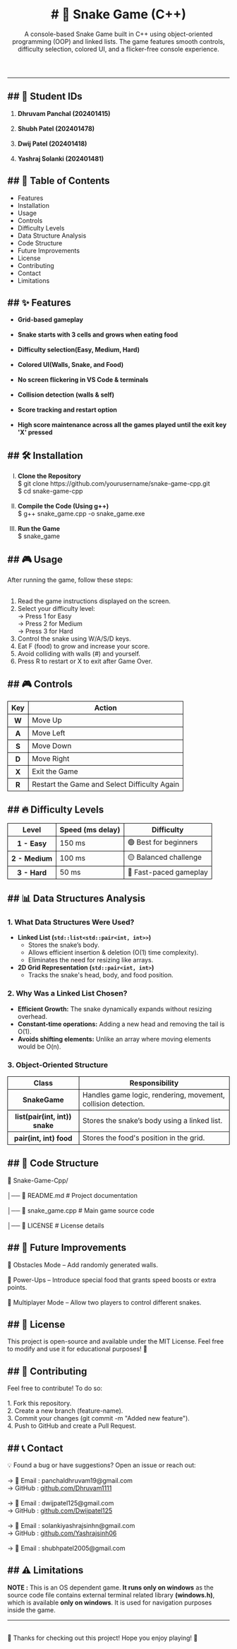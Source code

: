 <header>
  <h1><b># 🐍 Snake Game (C++)</b></h1>
  <p>A console-based Snake Game built in C++ using object-oriented programming (OOP) and linked lists. The game features smooth controls, difficulty selection, colored UI, and a flicker-free console experience.</p>
</header>

<hr>
<body>
  <h2><b>## 🪪 Student IDs </b></h2>
  <ol>
    <li><b>Dhruvam Panchal (202401415)</b></li>
    <br>
    <li><b>Shubh Patel (202401478)</b></li>
    <br>
    <li><b>Dwij Patel (202401418)</b></li>
    <br>
    <li><b>Yashraj Solanki (202401481)</b></li>
  </ol>
  <h2><b>## 📜 Table of Contents</b></h2>
  <ul>
    <li>Features</li>
    <li>Installation</li>
    <li>Usage</li>
    <li>Controls</li>
    <li>Difficulty Levels</li>
    <li>Data Structure Analysis</li>
    <li>Code Structure</li>
    <li>Future Improvements</li>
    <li>License</li>
    <li>Contributing</li>
    <li>Contact</li>
    <li>Limitations</li>
  </ul>
<h2><b>## ✨ Features</b></h2>
  <ul>
    <li><b>Grid-based gameplay</b></li>
    <br>
    <li><b>Snake starts with 3 cells and grows when eating food</b></li>
    <br>
    <li><b>Difficulty selection(Easy, Medium, Hard)</b></li>
    <br>
    <li><b>Colored UI(Walls, Snake, and Food)</b></li>
    <br>
    <li><b>No screen flickering in VS Code & terminals</b></li>
    <br>
    <li><b>Collision detection (walls & self)</b></li>
    <br>
    <li><b>Score tracking and restart option</b></li>
    <br>
    <li><b>High score maintenance across all the games played until the exit key 'X' pressed</b></li>
  </ul>
<h2><b>## 🛠 Installation</b></h2>
  <ol type="I">
    <li><b>Clone the Repository</b></li>
    <div>$ git clone https://github.com/yourusername/snake-game-cpp.git</div>
    <div>$ cd snake-game-cpp</div>
    <br>
    <li><b>Compile the Code (Using g++)</b></li>
    <div>$ g++ snake_game.cpp -o snake_game.exe</div>
    <br>
    <li><b>Run the Game</b></li>
    <div>$ snake_game</div>
  </ol>
<h2><b>## 🎮 Usage</b></h2>
  <div>After running the game, follow these steps:</div>
  <ol>
    <br>
    <li>Read the game instructions displayed on the screen.</li>
    <li>Select your difficulty level:</li>
    <div>-> Press 1 for Easy</div>
    <div>-> Press 2 for Medium</div>
    <div>-> Press 3 for Hard</div>
    <li>Control the snake using W/A/S/D keys.</li>
    <li>Eat F (food) to grow and increase your score.</li>
    <li>Avoid colliding with walls (#) and yourself.</li>
    <li>Press R to restart or X to exit after Game Over.</li>
  </ol>
<h2>## 🎮 Controls</h2>
<table>
    <thead>
      <tr>
        <th scope="col" style="border: 1px solid black;">Key</th>
        <th scope="col" style="border: 1px solid black;">Action</th>
      </tr>
    </thead>
    <tbody>
      <tr>
        <th scope="row" style="border: 1px solid black;">W</th>
        <td style="border: 1px solid black;">Move Up</td>
      </tr>
      <tr>
        <th scope="row" style="border: 1px solid black;">A</th>
        <td style="border: 1px solid black;">Move Left</td>
      </tr>
      <tr>
        <th scope="row" style="border: 1px solid black;">S</th>
        <td style="border: 1px solid black;">Move Down</td>
      </tr>
      <tr>
          <th scope="row" style="border: 1px solid black;">D</th>
          <td style="border: 1px solid black;">Move Right</td>
      </tr>
      <tr>
        <th scope="row" style="border: 1px solid black;">X</th>
        <td style="border: 1px solid black;">Exit the Game</td>
      </tr>
      <tr>
        <th scope="row" style="border: 1px solid black;">R</th>
        <td style="border: 1px solid black;">Restart the Game and Select Difficulty Again</td>
      </tr>
   </tbody>
</table>
<h2>## 🔥 Difficulty Levels</h2>
<table>
  <thead>
    <tr>
      <th scope="col" style="border: 1px solid black;">Level</th>
      <th scope="col" style="border: 1px solid black;">Speed (ms delay)</th>
      <th scope="col" style="border: 1px solid black;">Difficulty</th>
    </tr>
  </thead>
  <tbody>
    <tr>
      <th scope="row" style="border: 1px solid black;">1 - Easy</th>
      <td style="border: 1px solid black;">150 ms</td>
      <td style="border: 1px solid black;">🟢 Best for beginners</td>
    </tr>
    <tr>
      <th scope="row" style="border: 1px solid black;">2 - Medium</th>
      <td style="border: 1px solid black;">100 ms</td>
      <td style="border: 1px solid black;">🟡 Balanced challenge</td>
    </tr>
    <tr>
      <th scope="row" style="border: 1px solid black;">3 - Hard</th>
      <td style="border: 1px solid black;">50 ms</td>
      <td style="border: 1px solid black;">🔴 Fast-paced gameplay</td>
    </tr>
  </tbody>
</table>
<h2>## 📊 Data Structures Analysis</h2>
<div>
  <h3><b>1. What Data Structures Were Used?</b></h3>
  <ul>
    <li><b>Linked List (<code>std::list&lt;std::pair&lt;int, int&gt;&gt;</code>)</b>
      <ul>
        <li>Stores the snake’s body.</li>
        <li>Allows efficient insertion & deletion (O(1) time complexity).</li>
        <li>Eliminates the need for resizing like arrays.</li>
      </ul>
    </li>
    <li><b>2D Grid Representation (<code>std::pair&lt;int, int&gt;</code>)</b>
      <ul>
        <li>Tracks the snake's head, body, and food position.</li>
      </ul>
    </li>
  </ul>
</div>

<div>
  <h3><b>2. Why Was a Linked List Chosen?</b></h3>
  <ul>
    <li><b>Efficient Growth:</b> The snake dynamically expands without resizing overhead.</li>
    <li><b>Constant-time operations:</b> Adding a new head and removing the tail is O(1).</li>
    <li><b>Avoids shifting elements:</b> Unlike an array where moving elements would be O(n).</li>
  </ul>
</div>
<div>
<h3><b>3. Object-Oriented Structure</b></h3>
  <table>
    <thead>
     <tr>
      <th scope="col" style="border: 1px solid black;">Class</th>
      <th scope="col" style="border: 1px solid black;">Responsibility</th>
     </tr>
    </thead>
    <tbody>
     <tr>
      <th scope="row" style="border: 1px solid black;">SnakeGame</th>
      <td style="border: 1px solid black;">Handles game logic, rendering, movement, collision detection.</td>
     </tr>
     <tr>
      <th scope="row" style="border: 1px solid black;">list(pair(int, int)) snake</th>
      <td style="border: 1px solid black;">Stores the snake’s body using a linked list.</td>
     </tr>
     <tr>
      <th scope="row" style="border: 1px solid black;">pair(int, int) food</th>
      <td style="border: 1px solid black;">Stores the food's position in the grid.</td>
     </tr>
    </tbody>
  </table>
  </div>
<h2>## 📁 Code Structure</h2>
  <div>📂 Snake-Game-Cpp/</div>
  <br>
  <div>│── 📄 README.md           # Project documentation</div>
  <br>
  <div>│── 📄 snake_game.cpp      # Main game source code</div>
  <br>
  <div>│── 📄 LICENSE             # License details</div>
<h2>## 🚀 Future Improvements</h2>
<div>🔹 Obstacles Mode – Add randomly generated walls.</div>
  <br>
<div>🔹 Power-Ups – Introduce special food that grants speed boosts or extra points.</div>
  <br>
<div>🔹 Multiplayer Mode – Allow two players to control different snakes.</div>
<h2>## 📜 License </h2>
<div>This project is open-source and available under the MIT License.
Feel free to modify and use it for educational purposes! 🎉 </div>
<h2>## 📢 Contributing </h2>
<div>Feel free to contribute! To do so:</div>
<br>
<div>1. Fork this repository.</div>
<div>2. Create a new branch (feature-name).</div>
<div>3. Commit your changes (git commit -m "Added new feature").</div>
<div>4. Push to GitHub and create a Pull Request.</div>
<h2>## 📞 Contact </h2>
<div>💡 Found a bug or have suggestions? Open an issue or reach out:</div>
<br>
<div>-> 📧 Email : panchaldhruvam19@gmail.com</div>
<div>-> GitHub : <a href= "https://github.com/Dhruvam1111">github.com/Dhruvam1111</a></div>
<br>
<div>-> 📧 Email : dwijpatel125@gmail.com</div>
<div>-> GitHub : <a href= "https://github.com/Dwijpatel125">github.com/Dwijpatel125</a></div>
<br>
<div>-> 📧 Email : solankiyashrajsinhn@gmail.com </div>
<div>-> GitHub : <a href= "https://github.com/Yashrajsinh06">github.com/Yashrajsinh06</a></div>
<br>
<div>-> 📧 Email : shubhpatel2005@gmail.com</div>
<h2>## ⚠️ Limitations</h2>
<p><b>NOTE :</b> This is an OS dependent game. <b>It runs only on windows</b> as the source code file contains external terminal related library <b>(windows.h)</b>, which is available <b>only on windows</b>. It is used for navigation purposes inside the game.
</body>
<hr>
<footer>
<br>
<div>🎉 Thanks for checking out this project! Hope you enjoy playing! 🚀 </div>
</footer>
